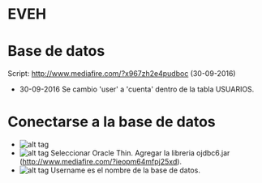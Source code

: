 # EVEH

# Base de datos

Script: http://www.mediafire.com/?x967zh2e4pudboc (30-09-2016)

* 30-09-2016
  Se cambio 'user' a 'cuenta' dentro de la tabla USUARIOS.

# Conectarse a la base de datos
* ![alt tag](http://content.screencast.com/users/KH4N3R/folders/Jing/media/63576217-1cfc-41b3-b090-2b8b47dc4129/1.png)
* ![alt tag](http://content.screencast.com/users/KH4N3R/folders/Jing/media/34aca3df-3953-4dc2-a938-62703f0f027e/2.png)
  Seleccionar Oracle Thin.
  Agregar la libreria ojdbc6.jar (http://www.mediafire.com/?ieopm64mfpj25xd).
* ![alt tag](http://content.screencast.com/users/KH4N3R/folders/Jing/media/f8f3269e-0ccb-4df9-8cad-8b20b6c0d7eb/3.png)
  Username es el nombre de la base de datos.
